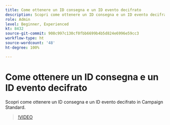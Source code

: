 ```yaml
---
title: Come ottenere un ID consegna e un ID evento decifrato
description: Scopri come ottenere un ID consegna e un ID evento decifrato in Campaign Standard.
role: Admin
level: Beginner, Experienced
kt: 8432
source-git-commit: 908c997c130cf0fbb6699b4b5d824e6996e59cc3
workflow-type: ht
source-wordcount: '48'
ht-degree: 100%

---
```



# Come ottenere un ID consegna e un ID evento decifrato

Scopri come ottenere un ID consegna e un ID evento decifrato in Campaign Standard.

>[!VIDEO](https://video.tv.adobe.com/v/335989?quality=12)
